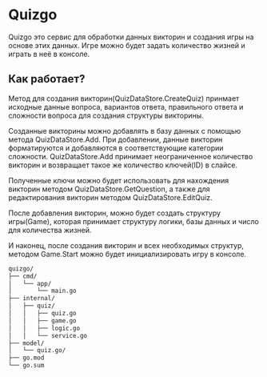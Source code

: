 # Quizgo
Quizgo это сервис для обработки данных викторин и создания игры на
основе этих данных. Игре можно будет задать количество жизней и играть
в неё в консоле.

## Как работает?
Метод для создания викторин(QuizDataStore.CreateQuiz) принмает исходные
данные вопроса, вариантов ответа, правильного ответа и сложности вопроса
для создания структуры викторины.

Созданные викторины можно добавлять в базу данных c помощью метода
QuizDataStore.Add. При добавлении, данные викторин форматируются и
добавляются в соответствующие категории сложности. QuizDataStore.Add
принимает неограниченное количество викторин и возвращает такое же
количество ключей(ID) в слайсе.

Полученные ключи можно будет использовать для нахождения викторин методом
QuizDataStore.GetQuestion, а также для редактирования викторин методом
QuizDataStore.EditQuiz.

После добавления викторин, можно будет создать структуру игры(Game), которая
принимает структуру логики, базы данных и число для количества жизней.

И наконец, после создания викторин и всех необходимых структур, методом
Game.Start можно будет инициализировать игру в консоле.


````html
quizgo/
├── cmd/
│   └── app/
│       └── main.go
├── internal/
│   ├── quiz/
│   │   ├── quiz.go
│   │   ├── game.go
│   │   ├── logic.go
│   │   └── service.go
├── model/
│   └── quiz.go/
├── go.mod
└── go.sum
````
